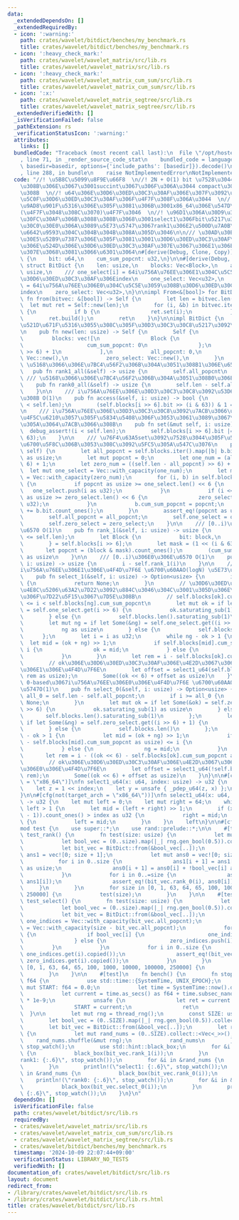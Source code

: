 ```yaml
---
data:
  _extendedDependsOn: []
  _extendedRequiredBy:
  - icon: ':warning:'
    path: crates/wavelet/bitdict/benches/my_benchmark.rs
    title: crates/wavelet/bitdict/benches/my_benchmark.rs
  - icon: ':heavy_check_mark:'
    path: crates/wavelet/wavelet_matrix/src/lib.rs
    title: crates/wavelet/wavelet_matrix/src/lib.rs
  - icon: ':heavy_check_mark:'
    path: crates/wavelet/wavelet_matrix_cum_sum/src/lib.rs
    title: crates/wavelet/wavelet_matrix_cum_sum/src/lib.rs
  - icon: ':x:'
    path: crates/wavelet/wavelet_matrix_segtree/src/lib.rs
    title: crates/wavelet/wavelet_matrix_segtree/src/lib.rs
  _extendedVerifiedWith: []
  _isVerificationFailed: false
  _pathExtension: rs
  _verificationStatusIcon: ':warning:'
  attributes:
    links: []
  bundledCode: "Traceback (most recent call last):\n  File \"/opt/hostedtoolcache/Python/3.10.15/x64/lib/python3.10/site-packages/onlinejudge_verify/documentation/build.py\"\
    , line 71, in _render_source_code_stat\n    bundled_code = language.bundle(stat.path,\
    \ basedir=basedir, options={'include_paths': [basedir]}).decode()\n  File \"/opt/hostedtoolcache/Python/3.10.15/x64/lib/python3.10/site-packages/onlinejudge_verify/languages/rust.py\"\
    , line 288, in bundle\n    raise NotImplementedError\nNotImplementedError\n"
  code: "//! \u5B8C\u5099\u8F9E\u66F8  \n//! 2N + O(1) bit \u7528\u3044\u3066\u3044\
    \u308B\u306E\u3067\u3001succint\u3067\u306F\u306A\u3044 compact\u3067\u306F\u3042\
    \u308B  \n//! u64\u306E\u30D6\u30ED\u30C3\u30AF\u306E\u307F\u3092\u4F7F\u3044\u3001\
    \u5C0F\u30D6\u30ED\u30C3\u30AF\u306F\u4F7F\u308F\u306A\u3044  \n//! select\u306E\
    \u9AD8\u901F\u5316\u306E\u305F\u3081\u306B\u3001x86_64\u306E\u547D\u4EE4\u3092\
    (\u4F7F\u3048\u308C\u3070)\u4F7F\u3046  \n//! \u96D1\u306A\u30D9\u30F3\u30C1\u30DE\
    \u30FC\u30AF\u306B\u3088\u308B\u3068\u3001select1\u306Fbit\u5217\u304C\u30E9\u30F3\
    \u30C0\u30E0\u306A\u3089\u5E73\u5747\u3067rank1\u306E2\u500D\u7A0B\u5EA6\u306E\
    \u6642\u9593\u304C\u304B\u304B\u308A\u305D\u3046\n\n/// \u30AD\u30E3\u30C3\u30B7\
    \u30E5\u52B9\u7387\u306E\u305F\u3081\u3001\u30D6\u30ED\u30C3\u30AF\u3068\u305D\
    \u306E\u524D\u306E\u30D6\u30ED\u30C3\u30AF\u307E\u3067\u306E1\u306E\u6570\u3092\
    \u307E\u3068\u3081\u3066\u6301\u3064\n#[derive(Debug, Clone, Copy)]\nstruct Block\
    \ {\n    bit: u64,\n    cum_sum_popcnt: u32,\n}\n\n#[derive(Debug, Clone)]\npub\
    \ struct BitDict {\n    len: usize,\n    blocks: Vec<Block>,\n    all_popcnt:\
    \ usize,\n    /// one_select[i] = 64i\u756A\u76EE\u306E1\u304C\u5C5E\u3059\u308B\
    \u30D6\u30ED\u30C3\u30AF\u306Eindex\n    one_select: Vec<u32>,\n    /// zero_select[i]\
    \ = 64i\u756A\u76EE\u306E0\u304C\u5C5E\u3059\u308B\u30D6\u30ED\u30C3\u30AF\u306E\
    index\n    zero_select: Vec<u32>,\n}\n\nimpl From<&[bool]> for BitDict {\n   \
    \ fn from(bitvec: &[bool]) -> Self {\n        let len = bitvec.len();\n      \
    \  let mut ret = Self::new(len);\n        for (i, &b) in bitvec.iter().enumerate()\
    \ {\n            if b {\n                ret.set(i);\n            }\n        }\n\
    \        ret.build();\n        ret\n    }\n}\n\nimpl BitDict {\n    /// 0\u3067\
    \u521D\u671F\u5316\u3055\u308C\u305F\u30D3\u30C3\u30C8\u5217\u3092\u4F5C\u6210\
    \n    pub fn new(len: usize) -> Self {\n        Self {\n            len,\n   \
    \         blocks: vec![\n                Block {\n                    bit: 0,\n\
    \                    cum_sum_popcnt: 0\n                };\n                (len\
    \ >> 6) + 1\n            ],\n            all_popcnt: 0,\n            one_select:\
    \ Vec::new(),\n            zero_select: Vec::new(),\n        }\n    }\n\n    ///\
    \ \u5168\u3066\u306E\u7BC4\u56F2\u306B\u304A\u3051\u308B1\u306E\u6570 O(1)\n \
    \   pub fn rank1_all(&self) -> usize {\n        self.all_popcnt\n    }\n\n   \
    \ /// \u5168\u3066\u306E\u7BC4\u56F2\u306B\u304A\u3051\u308B0\u306E\u6570 O(1)\n\
    \    pub fn rank0_all(&self) -> usize {\n        self.len - self.all_popcnt\n\
    \    }\n\n    /// i\u756A\u76EE\u306E\u30D3\u30C3\u30C8\u3092\u53D6\u5F97\u3059\
    \u308B O(1)\n    pub fn access(&self, i: usize) -> bool {\n        debug_assert!(i\
    \ < self.len);\n        (self.blocks[i >> 6].bit >> (i & 63)) & 1 == 1\n    }\n\
    \n    /// i\u756A\u76EE\u306E\u30D3\u30C3\u30C8\u3092\u7ACB\u3066\u308B new()\u3067\
    \u4F5C\u6210\u3057\u305F\u5834\u5408\u306F\u3053\u3061\u3089\u3067\u4E00\u3064\
    \u305A\u3064\u7ACB\u3066\u308B\n    pub fn set(&mut self, i: usize) {\n      \
    \  debug_assert!(i < self.len);\n        self.blocks[i >> 6].bit |= 1 << (i &\
    \ 63);\n    }\n\n    /// \u76F4\u63A5set\u3092\u7528\u3044\u305F\u5834\u5408\u306F\
    \u6700\u5F8C\u306B\u3053\u308C\u3092\u5FC5\u305A\u547C\u3076\n    pub fn build(&mut\
    \ self) {\n        let all_popcnt = self.blocks.iter().map(|b| b.bit.count_ones()).sum::<u32>()\
    \ as usize;\n        let mut popcnt = 0;\n        let one_num = (all_popcnt >>\
    \ 6) + 1;\n        let zero_num = ((self.len - all_popcnt) >> 6) + 1;\n      \
    \  let mut one_select = Vec::with_capacity(one_num);\n        let mut zero_select\
    \ = Vec::with_capacity(zero_num);\n        for (i, b) in self.blocks.iter_mut().enumerate()\
    \ {\n            if popcnt as usize >= one_select.len() << 6 {\n             \
    \   one_select.push(i as u32);\n            }\n            if (i << 6) - popcnt\
    \ as usize >= zero_select.len() << 6 {\n                zero_select.push(i as\
    \ u32);\n            }\n            b.cum_sum_popcnt = popcnt;\n            popcnt\
    \ += b.bit.count_ones();\n        }\n        assert_eq!(popcnt as usize, all_popcnt);\n\
    \        self.all_popcnt = all_popcnt;\n        self.one_select = one_select;\n\
    \        self.zero_select = zero_select;\n    }\n\n    /// [0..i)\u306E1\u306E\
    \u6570 O(1)\n    pub fn rank_1(&self, i: usize) -> usize {\n        debug_assert!(i\
    \ <= self.len);\n        let Block {\n            bit: block,\n            cum_sum_popcnt,\n\
    \        } = self.blocks[i >> 6];\n        let mask = (1 << (i & 63)) - 1;\n \
    \       let popcnt = (block & mask).count_ones();\n        (cum_sum_popcnt + popcnt)\
    \ as usize\n    }\n\n    /// [0..i)\u306E0\u306E\u6570 O(1)\n    pub fn rank_0(&self,\
    \ i: usize) -> usize {\n        i - self.rank_1(i)\n    }\n\n    /// 0-based\u3067\
    i\u756A\u76EE\u306E1\u306E\u4F4D\u7F6E \u6700\u60AAO(logN) \u5E73\u5747O(1)\n\
    \    pub fn select_1(&self, i: usize) -> Option<usize> {\n        if i >= self.all_popcnt\
    \ {\n            return None;\n        }\n        // \u30D6\u30ED\u30C3\u30AF\u3067\
    \u4E8C\u5206\u63A2\u7D22\u3092\u884C\u3046\u304C\u3001\u305D\u306E\u7BC4\u56F2\
    \u306F\u7D22\u5F15\u3067\u7D5E\u308B\n        // self.blocks[ok].cum_sum_popcnt\
    \ <= i < self.blocks[ng].cum_sum_popcnt\n        let mut ok = if let Some(&ok)\
    \ = self.one_select.get(i >> 6) {\n            ok.saturating_sub(1) as usize\n\
    \        } else {\n            self.blocks.len().saturating_sub(1)\n        };\n\
    \        let mut ng = if let Some(&ng) = self.one_select.get((i >> 6) + 1) {\n\
    \            ng as usize\n        } else {\n            self.blocks.len()\n  \
    \      };\n        let i = i as u32;\n        while ng - ok > 1 {\n          \
    \  let mid = (ok + ng) >> 1;\n            if self.blocks[mid].cum_sum_popcnt <=\
    \ i {\n                ok = mid;\n            } else {\n                ng = mid;\n\
    \            }\n        }\n        let rem = i - self.blocks[ok].cum_sum_popcnt;\n\
    \        // ok\u306E\u30D6\u30ED\u30C3\u30AF\u306E\u4E2D\u3067\u306Erem\u756A\u76EE\
    \u306E1\u306E\u4F4D\u7F6E\n        let offset = select1_u64(self.blocks[ok].bit,\
    \ rem as usize);\n        Some((ok << 6) + offset as usize)\n    }\n\n    ///\
    \ 0-based\u3067i\u756A\u76EE\u306E0\u306E\u4F4D\u7F6E \u6700\u60AAO(logN) \u5E73\
    \u5747O(1)\n    pub fn select_0(&self, i: usize) -> Option<usize> {\n        let\
    \ all_0 = self.len - self.all_popcnt;\n        if i >= all_0 {\n            return\
    \ None;\n        }\n        let mut ok = if let Some(&ok) = self.zero_select.get(i\
    \ >> 6) {\n            ok.saturating_sub(1) as usize\n        } else {\n     \
    \       self.blocks.len().saturating_sub(1)\n        };\n        let mut ng =\
    \ if let Some(&ng) = self.zero_select.get((i >> 6) + 1) {\n            ng as usize\n\
    \        } else {\n            self.blocks.len()\n        };\n        while ng\
    \ - ok > 1 {\n            let mid = (ok + ng) >> 1;\n            if ((mid << 6)\
    \ - self.blocks[mid].cum_sum_popcnt as usize) <= i {\n                ok = mid;\n\
    \            } else {\n                ng = mid;\n            }\n        }\n \
    \       let rem = i - ((ok << 6) - self.blocks[ok].cum_sum_popcnt as usize);\n\
    \        // ok\u306E\u30D6\u30ED\u30C3\u30AF\u306E\u4E2D\u3067\u306Erem\u756A\u76EE\
    \u306E0\u306E\u4F4D\u7F6E\n        let offset = select1_u64(!self.blocks[ok].bit,\
    \ rem);\n        Some((ok << 6) + offset as usize)\n    }\n}\n\n#[cfg(target_arch\
    \ = \"x86_64\")]\nfn select1_u64(x: u64, index: usize) -> u32 {\n    use std::arch::x86_64::_pdep_u64;\n\
    \    let z = 1 << index;\n    let y = unsafe { _pdep_u64(z, x) };\n    y.trailing_zeros()\n\
    }\n\n#[cfg(not(target_arch = \"x86_64\"))]\nfn select1_u64(x: u64, index: usize)\
    \ -> u32 {\n    let mut left = 0;\n    let mut right = 64;\n    while right -\
    \ left > 1 {\n        let mid = (left + right) >> 1;\n        if (x & ((1 << mid)\
    \ - 1)).count_ones() > index as u32 {\n            right = mid;\n        } else\
    \ {\n            left = mid;\n        }\n    }\n    left\n}\n\n#[cfg(test)]\n\
    mod test {\n    use super::*;\n    use rand::prelude::*;\n\n    #[test]\n    fn\
    \ test_rank() {\n        fn test(size: usize) {\n            let mut rng = thread_rng();\n\
    \            let bool_vec = (0..size).map(|_| rng.gen_bool(0.5)).collect::<Vec<_>>();\n\
    \            let bit_vec = BitDict::from(&bool_vec[..]);\n            let mut\
    \ ans1 = vec![0; size + 1];\n            let mut ans0 = vec![0; size + 1];\n \
    \           for i in 0..size {\n                ans1[i + 1] = ans1[i] + bool_vec[i]\
    \ as usize;\n                ans0[i + 1] = ans0[i] + !bool_vec[i] as usize;\n\
    \            }\n            for i in 0..=size {\n                assert_eq!(bit_vec.rank_1(i),\
    \ ans1[i]);\n                assert_eq!(bit_vec.rank_0(i), ans0[i]);\n       \
    \     }\n        }\n        for size in [0, 1, 63, 64, 65, 100, 1000, 10000, 100000,\
    \ 250000] {\n            test(size);\n        }\n    }\n\n    #[test]\n    fn\
    \ test_select() {\n        fn test(size: usize) {\n            let mut rng = thread_rng();\n\
    \            let bool_vec = (0..size).map(|_| rng.gen_bool(0.5)).collect::<Vec<_>>();\n\
    \            let bit_vec = BitDict::from(&bool_vec[..]);\n            let mut\
    \ one_indices = Vec::with_capacity(bit_vec.all_popcnt);\n            let mut zero_indices\
    \ = Vec::with_capacity(size - bit_vec.all_popcnt);\n            for i in 0..size\
    \ {\n                if bool_vec[i] {\n                    one_indices.push(i);\n\
    \                } else {\n                    zero_indices.push(i);\n       \
    \         }\n            }\n            for i in 0..size {\n                assert_eq!(bit_vec.select_1(i),\
    \ one_indices.get(i).copied());\n                assert_eq!(bit_vec.select_0(i),\
    \ zero_indices.get(i).copied());\n            }\n        }\n        for size in\
    \ [0, 1, 63, 64, 65, 100, 1000, 10000, 100000, 250000] {\n            test(size);\n\
    \        }\n    }\n\n    #[test]\n    fn bench() {\n        fn stop_watch() ->\
    \ f64 {\n            use std::time::{SystemTime, UNIX_EPOCH};\n            static\
    \ mut START: f64 = 0.0;\n            let time = SystemTime::now().duration_since(UNIX_EPOCH).unwrap();\n\
    \            let current = time.as_secs() as f64 + time.subsec_nanos() as f64\
    \ * 1e-9;\n            unsafe {\n                let ret = current - START;\n\
    \                START = current;\n                ret\n            }\n      \
    \  }\n\n        let mut rng = thread_rng();\n        const SIZE: usize = 250000;\n\
    \        let bool_vec = (0..SIZE).map(|_| rng.gen_bool(0.5)).collect::<Vec<_>>();\n\
    \        let bit_vec = BitDict::from(&bool_vec[..]);\n        let rand_nums =\
    \ {\n            let mut rand_nums = (0..SIZE).collect::<Vec<_>>();\n        \
    \    rand_nums.shuffle(&mut rng);\n            rand_nums\n        };\n       \
    \ stop_watch();\n        use std::hint::black_box;\n        for &i in &rand_nums\
    \ {\n            black_box(bit_vec.rank_1(i));\n        }\n        println!(\"\
    rank1: {:.6}\", stop_watch());\n        for &i in &rand_nums {\n            black_box(bit_vec.select_1(i));\n\
    \        }\n        println!(\"select1: {:.6}\", stop_watch());\n        for &i\
    \ in &rand_nums {\n            black_box(bit_vec.rank_0(i));\n        }\n    \
    \    println!(\"rank0: {:.6}\", stop_watch());\n        for &i in &rand_nums {\n\
    \            black_box(bit_vec.select_0(i));\n        }\n        println!(\"select0:\
    \ {:.6}\", stop_watch());\n    }\n}\n"
  dependsOn: []
  isVerificationFile: false
  path: crates/wavelet/bitdict/src/lib.rs
  requiredBy:
  - crates/wavelet/wavelet_matrix/src/lib.rs
  - crates/wavelet/wavelet_matrix_cum_sum/src/lib.rs
  - crates/wavelet/wavelet_matrix_segtree/src/lib.rs
  - crates/wavelet/bitdict/benches/my_benchmark.rs
  timestamp: '2024-10-09 22:07:44+09:00'
  verificationStatus: LIBRARY_NO_TESTS
  verifiedWith: []
documentation_of: crates/wavelet/bitdict/src/lib.rs
layout: document
redirect_from:
- /library/crates/wavelet/bitdict/src/lib.rs
- /library/crates/wavelet/bitdict/src/lib.rs.html
title: crates/wavelet/bitdict/src/lib.rs
---
```

